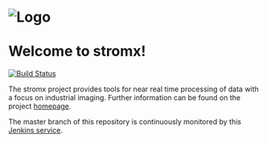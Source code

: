 ![Logo](https://github.com/uboot/stromx/raw/master/logo/stromx-logo-rgb-text-69x100.png) <br> <br> Welcome to stromx!
================
[![Build Status](https://jenkins.stromx.org/job/stromx/badge/icon)](https://jenkins.stromx.org/job/stromx/)

The stromx project provides tools for near real time processing of data with a focus on industrial imaging.
Further information can be found on the project <a href="http://www.stromx.org">homepage</a>.

The master branch of this repository is continuously monitored by this <a href="http://jenkins.stromx.org">Jenkins service</a>.
